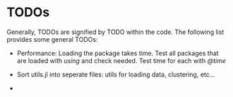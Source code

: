 # TODOs

Generally, TODOs are signified by TODO within the code. The following list provides some general TODOs:

* Performance: Loading the package takes time. Test all packages that are loaded with *using* and check needed. Test time for each with *@time*

* Sort utils.jl into seperate files: utils for loading data, clustering, etc... 

*
